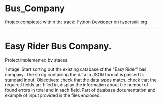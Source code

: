 # Bus_Company
Project completed within the track: Python Developer on hyperskill.org
___
# Easy Rider Bus Company.
Project implemented by stages.

1 stage: 
Start sorting out the existing database of the "Easy Rider" bus company. The string containing the data in JSON format is passed to standard input. Objectives: 
check that the data types match, check that the required fields are filled in, display the information about the number of found errors in total and in each field.
Part of database documentation and example of input provided in the files enclosed.
